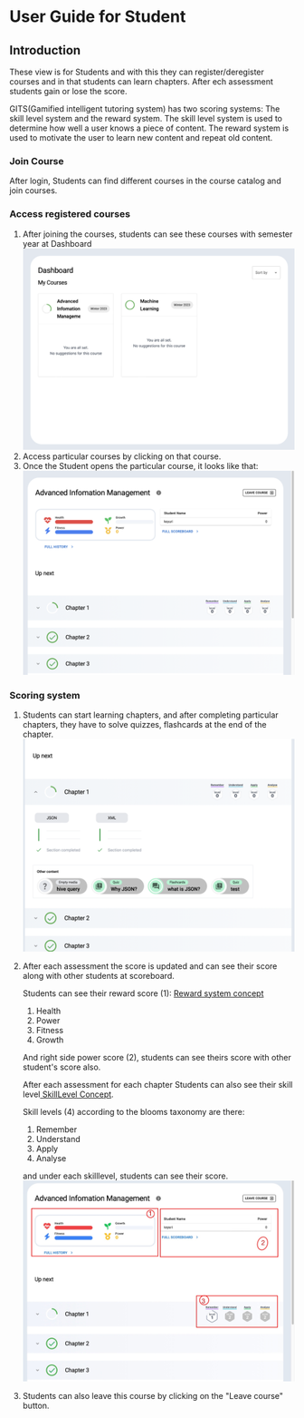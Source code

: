 # User Guide for Student
## Introduction
These view is for Students and with this they can register/deregister courses and in that students can learn chapters.
After ech assessment students gain or lose the score.

GITS(Gamified intelligent tutoring system) has two scoring systems: The skill level system and the reward system. The skill level system is used to determine how well a user knows a piece of content. The reward system is used to motivate the user to learn new content and repeat old content.
### Join Course
After login, Students can find different courses in the course catalog and join courses.
### Access registered courses
1. After joining the courses, students can see these courses with semester year at Dashboard ![dashboard.png](..%2FImages%2Fdashboard.png)
2. Access particular courses by clicking on that course. 
3. Once the Student opens the particular course, it looks like that:
![coursePage.png](..%2FImages%2FcoursePage.png)
### Scoring system
1. Students can start learning chapters, and after completing particular chapters, they have to solve quizzes, flashcards at the end of the chapter.
![chapterQuizes.png](..%2FImages%2FchapterQuizes.png)
2. After each assessment the score is updated and can see their score along with other students at scoreboard. 

   Students can see their reward score (1):  [ Reward system concept](https://gits-enpro.readthedocs.io/en/latest/dev-manuals/gamification/Scoring%20System.html#the-reward-systemHere)
   1. Health 
   2. Power 
   3. Fitness 
   4. Growth 
   
   And right side power score (2), students can see theirs score with other student's score also. 

   After each assessment for each chapter Students can also see their skill level[ SkillLevel Concept](https://gits-enpro.readthedocs.io/en/latest/dev-manuals/gamification/Scoring%20System.html#the-reward-systemHere).
   
   Skill levels (4) according to the blooms taxonomy are there:
   1. Remember
   2. Understand
   3. Apply
   4. Analyse
   
   and under each skilllevel, students can see their score.
![score and skill levels.jpg](..%2FImages%2Fscore%20and%20skill%20levels.jpg)
3. Students can also leave this course by clicking on the "Leave course" button.
